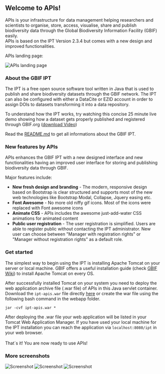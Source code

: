 ## Welcome to APIs! 

APIs is your infrastructure for data management helping researchers and scientists to organise, store, access, visualise, share and publish biodiversity data through the Global Biodiversity Information Facility (GBIF) easily.<br>APIs is based on the IPT Version 2.3.4 but comes with a new design and improved functionalities.

APIs landing page: 

![APIs landing page](http://home.uni-leipzig.de/idiv/ipt/screenshots/screen6.png)

### About the GBIF IPT

The IPT is a free open source software tool written in Java that is used to publish and share biodiversity datasets through the GBIF network. The IPT can also be configured with either a DataCite or EZID account in order to assign DOIs to datasets transforming it into a data repository. 

To understand how the IPT works, try watching this concise 25 minute live demo showing how a dataset gets properly published and registered through GBIF.org ([download Video](http://videos.contentful.com/q553fnlofhvs/3iCjm4lxRSiCYE6Qq2A4GG/63b5690e48de42b0872ba4c25d629fe9/Introduction_to_publishing_using_the_GBIF_Integrated_Publishing_Toolkit__28IPT_29.mp4))

Read the [README.md](https://github.com/ChristianLanger/ipt/blob/master/README-ipt.md) to get all informations about the GBIF IPT.

### New features by APIs

APIs enhances the GBIF IPT with a new designed interface and new functionalities having an improved user interface for storing and publishing biodiversity data through GBIF.

Major features include:

* **New fresh design and branding** - The modern, responsive design based on Bootstrap is clear structured and supports most of the new web technologies like Bootstrap Modal, Collapse, Jquery easing etc.
* **Font Awesome** - No more old niffy gif icons. Most of the icons were replaced with Font awesome icons
* **Animate CSS** - APIs includes the awesome just-add-water CSS animations for animated content
* **Public user registration** - The user registration is simplified. Users are able to register public without contacting the IPT administrator. New user can choose between "Manager with registration rights" or "Manager without registration rights" as a default role.


### Get started

The simplest way to begin using the IPT is installing Apache Tomcat on your server or local machine. GBIF offers a useful installation guide (check [GBIF Wiki](https://github.com/gbif/ipt/wiki/IPTServerPreparation.wiki)) to install Apache Tomcat on every OS.

After successfully installed Tomcat on your system you need to deploy the web application archive file (.war file) of APIs in this Java servlet container. <br>Download the `ipt-apis.war` file directly [here](https://github.com/ChristianLanger/ipt/blob/master/ipt-apis.war) or create the war file using the following bash command in the webapp folder. 

`jar -cvf ipt-apis.war *`

After deploying the .war file your web application will be listed in your Tomcat Web Application Manager. If you have used your local machine for the IPT installation you can reach the application via `localhost:8080/ipt` in your web browser.<br><br>
That´s it! You are now ready to use APIs!

### More screenshots

![Screenshot](http://home.uni-leipzig.de/idiv/ipt/screenshots/screen2.png)
![Screenshot](http://home.uni-leipzig.de/idiv/ipt/screenshots/screen3.png)
![Screenshot](http://home.uni-leipzig.de/idiv/ipt/screenshots/screen4.png)

